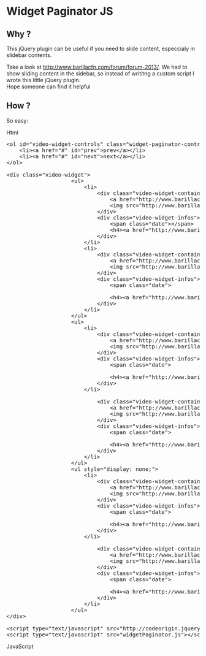 <h1>Widget Paginator JS</h1>

<h2>Why ?</h2>
<p>This jQuery plugin can be useful if you need to slide content, especcialy in slidebar contents.</p>
<p>Take a look at <a href="http://www.barillacfn.com/forum/forum-2013/">http://www.barillacfn.com/forum/forum-2013/</a>. We had to show sliding content in the sidebar, so instead of writitng a custom script I wrote this little jQuery plugin. <br/>Hope someone can find it helpful</p>

<h2>How ?</h2>
<p>So easy: </p>

<label>Html</label>

<pre>
&lt;ol id="video-widget-controls" class="widget-paginator-controls"&gt;
	&lt;li&gt;&lt;a href="#" id="prev"&gt;prev&lt;/a&gt;&lt;/li&gt;
	&lt;li&gt;&lt;a href="#" id="next"&gt;next&lt;/a&gt;&lt;/li&gt;
&lt;/ol&gt;

&lt;div class="video-widget"&gt;
					&lt;ul&gt;
						&lt;li&gt;
							&lt;div class="video-widget-container"&gt;
								&lt;a href="http://www.barillacfn.com/video/vd-world-environment-day/?tag=" class="link-video-small"&gt;&lt;/a&gt;
								&lt;img src="http://www.barillacfn.com/wp-content/uploads/2013/07/bcfn_waste_wed2013-213x115.jpg" alt="" class="attachment-video"&gt;
							&lt;/div&gt;
							&lt;div class="video-widget-infos"&gt;
								&lt;span class="date"&gt;&lt;/span&gt;
								&lt;h4&gt;&lt;a href="http://www.barillacfn.com/video/vd-world-environment-day/?tag="&gt;World Environment Day&lt;/a&gt;&lt;/h4&gt;
							&lt;/div&gt;
						&lt;/li&gt;
						&lt;li&gt;
							&lt;div class="video-widget-container"&gt;
								&lt;a href="http://www.barillacfn.com/video/bcfn-yes-marta-antonelli-martina-sartori/?tag=" class="link-video-small"&gt;&lt;/a&gt;
								&lt;img src="http://www.barillacfn.com/wp-content/uploads/2013/03/BCFN_Antonelli_Sartori-213x115.jpg" alt="" class="attachment-video"&gt;
							&lt;/div&gt;
							&lt;div class="video-widget-infos"&gt;
								&lt;span class="date"&gt;
																&lt;/span&gt;
								&lt;h4&gt;&lt;a href="http://www.barillacfn.com/video/bcfn-yes-marta-antonelli-martina-sartori/?tag="&gt;BCFN YES! | Marta Antonelli &amp; Martina Sartori&lt;/a&gt;&lt;/h4&gt;
							&lt;/div&gt;
						&lt;/li&gt;
					&lt;/ul&gt;
					&lt;ul&gt;
						&lt;li&gt;
							&lt;div class="video-widget-container"&gt;
								&lt;a href="http://www.barillacfn.com/video/ridurre-lo-spreco-alimentare-jan-lundqvist/?tag=" class="link-video-small"&gt;&lt;/a&gt;
								&lt;img src="http://www.barillacfn.com/wp-content/uploads/2013/01/lund-213x115.png" alt="" class="attachment-video"&gt;
							&lt;/div&gt;
							&lt;div class="video-widget-infos"&gt;
								&lt;span class="date"&gt;
																&lt;/span&gt;
								&lt;h4&gt;&lt;a href="http://www.barillacfn.com/video/ridurre-lo-spreco-alimentare-jan-lundqvist/?tag="&gt;SPRECO ALIMENTARE: UNO SCENARIO GLOBALE | Jan Lundqvist&lt;/a&gt;&lt;/h4&gt;
							&lt;/div&gt;
						&lt;/li&gt;
																					&lt;li&gt;
							&lt;div class="video-widget-container"&gt;
								&lt;a href="http://www.barillacfn.com/video/verso-la-green-economy-hans-herren/?tag=" class="link-video-small"&gt;&lt;/a&gt;
								&lt;img src="http://www.barillacfn.com/wp-content/uploads/2013/01/herren1-213x115.png" alt="" class="attachment-video"&gt;
							&lt;/div&gt;
							&lt;div class="video-widget-infos"&gt;
								&lt;span class="date"&gt;
																&lt;/span&gt;
								&lt;h4&gt;&lt;a href="http://www.barillacfn.com/video/verso-la-green-economy-hans-herren/?tag="&gt;CAMBIARE IL SISTEMA ALIMENTARE | HANS HERREN&lt;/a&gt;&lt;/h4&gt;
							&lt;/div&gt;
						&lt;/li&gt;
					&lt;/ul&gt;
					&lt;ul style="display: none;"&gt;
						&lt;li&gt;
							&lt;div class="video-widget-container"&gt;
								&lt;a href="http://www.barillacfn.com/video/verso-la-green-economy-jason-clay/?tag=" class="link-video-small"&gt;&lt;/a&gt;
								&lt;img src="http://www.barillacfn.com/wp-content/uploads/2013/01/clay-213x115.png" alt="" class="attachment-video"&gt;
							&lt;/div&gt;
							&lt;div class="video-widget-infos"&gt;
								&lt;span class="date"&gt;
																&lt;/span&gt;
								&lt;h4&gt;&lt;a href="http://www.barillacfn.com/video/verso-la-green-economy-jason-clay/?tag="&gt;NECESSITÀ ALIMENTARI ED EQUILIBRI AMBIENTALI | JASON CLAY&lt;/a&gt;&lt;/h4&gt;
							&lt;/div&gt;
						&lt;/li&gt;
																					&lt;li&gt;
							&lt;div class="video-widget-container"&gt;
								&lt;a href="http://www.barillacfn.com/video/il-diritto-al-cibo-per-tutti-tavola-rotonda/?tag=" class="link-video-small"&gt;&lt;/a&gt;
								&lt;img src="http://www.barillacfn.com/wp-content/uploads/2013/01/ello-213x115.png" alt="" class="attachment-video"&gt;
							&lt;/div&gt;
							&lt;div class="video-widget-infos"&gt;
								&lt;span class="date"&gt;
																&lt;/span&gt;
								&lt;h4&gt;&lt;a href="http://www.barillacfn.com/video/il-diritto-al-cibo-per-tutti-tavola-rotonda/?tag="&gt;IL DIRITTO AL CIBO PER TUTTI | Tavola Rotonda&lt;/a&gt;&lt;/h4&gt;
							&lt;/div&gt;
						&lt;/li&gt;
					&lt;/ul&gt;
&lt;/div&gt;	

&lt;script type="text/javascript" src="http://codeorigin.jquery.com/jquery-2.0.3.min.js"&gt;&lt;/script&gt;
&lt;script type="text/javascript" src="widgetPaginator.js"&gt;&lt;/script&gt;
</pre>

<label>JavaScript</label>
<pre>

</pre>
